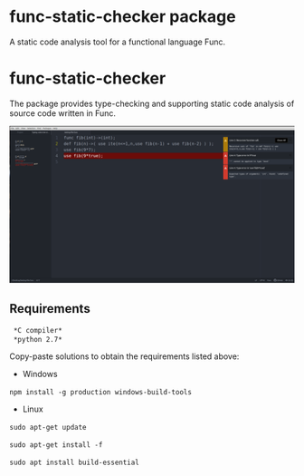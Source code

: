 # func-static-checker package

A static code analysis tool for a functional language Func.



# func-static-checker
The package provides type-checking and supporting static code analysis of source code written in Func.

![Funky](https://github.com/katarina-sipos/func-static-checker/blob/master/Untitled.png?raw=true)


## Requirements ##

     *C compiler*
     *python 2.7*

Copy-paste solutions to obtain the requirements listed above:

* Windows

`npm install -g production windows-build-tools`

* Linux

`sudo apt-get update`

`sudo apt-get install -f`

`sudo apt install build-essential`

